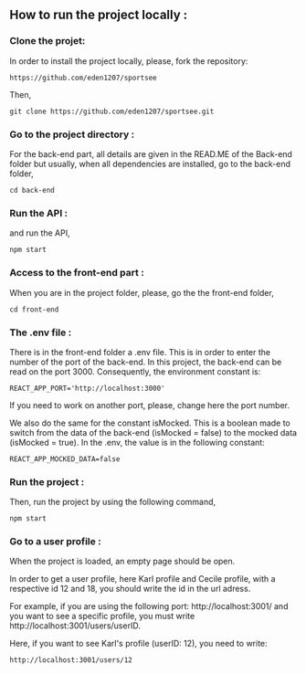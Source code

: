 ## How to run the project locally :


### Clone the projet:

In order to install the project locally, please, fork the repository:

```
https://github.com/eden1207/sportsee
```

Then,

```
git clone https://github.com/eden1207/sportsee.git
```

### Go to the project directory :

For the back-end part, all details are given in the READ.ME of the Back-end folder but usually, when all dependencies are installed, go to the back-end folder,

```
cd back-end
```

### Run the API :

and run the API,

```
npm start
```

### Access to the front-end part :

When you are in the project folder, please, go the the front-end folder,

```
cd front-end
```

### The .env file :

There is in the front-end folder a .env file. This is in order to enter the number of
the port of the back-end. In this project, the back-end can be read on the port 3000. Consequently,
the environment constant is:

```
REACT_APP_PORT='http://localhost:3000'
```

If you need to work on another port, please, change here the port number.

We also do the same for the constant isMocked. This is a boolean made to switch from the data of the back-end (isMocked = false) to the mocked data (isMocked = true). In the .env, the value is in the following constant:

```
REACT_APP_MOCKED_DATA=false
```

### Run the project :

Then, run the project by using the following command,

```
npm start
```

### Go to a user profile :

When the project is loaded, an empty page should be open.

In order to get a user profile, here Karl profile and Cecile profile, with a respective id 12 and 18, you should write the id in the url adress.

For example, if you are using the following port: http://localhost:3001/ and you want to see a specific profile, you must write http://localhost:3001/users/userID.

Here, if you want to see Karl's profile (userID: 12), you need to write:

```
http://localhost:3001/users/12
```